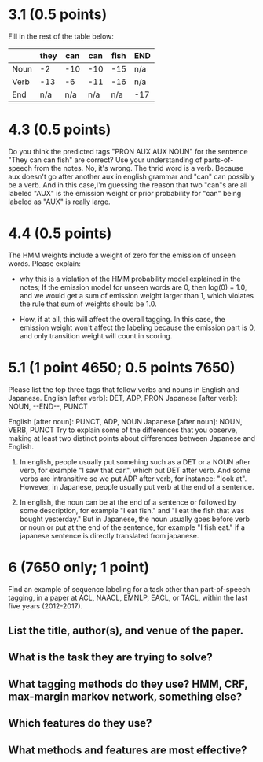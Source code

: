 # 3.1 (0.5 points)

Fill in the rest of the table below:

|      | they | can | can | fish | END |
|------|------|-----|-----|------|-----|
| Noun | -2   | -10 | -10 | -15  | n/a |
| Verb | -13  | -6  | -11 | -16  | n/a |
| End  | n/a  | n/a | n/a | n/a  | -17 |


# 4.3 (0.5 points)

Do you think the predicted tags "PRON AUX AUX NOUN" for the sentence "They can can fish" are correct? Use your understanding of parts-of-speech from the notes.
No, it's wrong. The thrid word is a verb. Because aux doesn't go after another aux in english grammar and "can" can possibly be a verb. And in this case,I'm guessing the reason that two "can"s are all labeled "AUX" is the emission weight or prior probability for "can" being labeled as "AUX" is really large.

# 4.4 (0.5 points)

The HMM weights include a weight of zero for the emission of unseen words. Please explain:

- why this is a violation of the HMM probability model explained in the notes;
If the emission model for unseen words are 0, then log(0) = 1.0, and we would get a sum of emission weight larger than 1, which violates the rule that sum of weights should be 1.0.

- How, if at all, this will affect the overall tagging.
In this case, the emission weight won't affect the labeling because the emission part is 0, and only transition weight will count in scoring.

# 5.1 (1 point 4650; 0.5 points 7650)

Please list the top three tags that follow verbs and nouns in English and Japanese.
English [after verb]: DET, ADP, PRON
Japanese [after verb]: NOUN, --END--, PUNCT

English [after noun]: PUNCT, ADP, NOUN
Japanese [after noun]: NOUN, VERB, PUNCT
Try to explain some of the differences that you observe, making at least two distinct points about differences between Japanese and English.

1. In english, people usually put somehing such as a DET or a NOUN after verb, for example "I saw that car.", which put DET after verb. And some verbs are intransitive so we put ADP after verb, for instance: "look at". 
However, in Japanese, people usually put verb at the end of a sentence.

2. In english, the noun can be at the end of a sentence or followed by some description, for example "I eat fish." and "I eat the fish that was bought yesterday." 
But in Japanese, the noun usually goes before verb or noun or put at the end of the sentence, for example "I fish eat." if a japanese sentence is directly translated from japanese.

# 6 (7650 only; 1 point)

Find an example of sequence labeling for a task other than part-of-speech tagging, in a paper at ACL, NAACL, EMNLP, EACL, or TACL, within the last five years (2012-2017). 

## List the title, author(s), and venue of the paper.

## What is the task they are trying to solve?

## What tagging methods do they use? HMM, CRF, max-margin markov network, something else?

## Which features do they use?

## What methods and features are most effective?
